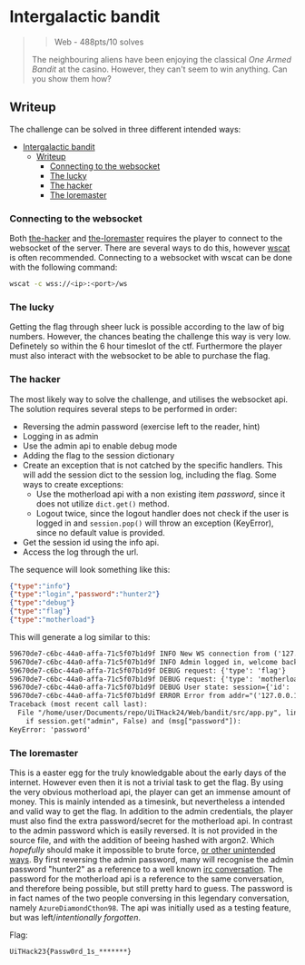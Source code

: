 # Intergalactic bandit

> > Web - 488pts/10 solves
>
> The neighbouring aliens have been enjoying the classical *One Armed Bandit* at the casino.
> However, they can't seem to win anything. Can you show them how?

## Writeup

The challenge can be solved in three different intended ways:

- [Intergalactic bandit](#intergalactic-bandit)
  - [Writeup](#writeup)
    - [Connecting to the websocket](#connecting-to-the-websocket)
    - [The lucky](#the-lucky)
    - [The hacker](#the-hacker)
    - [The loremaster](#the-loremaster)

### Connecting to the websocket

Both [the-hacker](#the-hacker) and [the-loremaster](#the-loremaster) requires the player to connect to the websocket of the server. There are several ways to do this, however [wscat](https://github.com/websockets/wscat) is often recommended. Connecting to a websocket with wscat can be done with the following command:

```bash
wscat -c wss://<ip>:<port>/ws
```

### The lucky

Getting the flag through sheer luck is possible according to the law of big numbers. However, the chances beating the challenge this way is very low. Definetely so within the 6 hour  timeslot of the ctf. Furthermore the player must also interact with the websocket to be able to purchase the flag.

### The hacker

The most likely way to solve the challenge, and utilises the websocket api. The solution requires several steps to be performed in order:

- Reversing the admin password (exercise left to the reader, hint)
- Logging in as admin
- Use the admin api to enable debug mode
- Adding the flag to the session dictionary
- Create an exception that is not catched by the specific handlers. This will add the session dict to the session log, including the flag. Some ways to create exceptions:
  - Use the motherload api with a non existing item *password*, since it does not utilize `dict.get()` method.
  - Logout twice, since the logout handler does not check if the user is logged in and `session.pop()` will throw an exception (KeyError), since no default value is provided.
- Get the session id using the info api.
- Access the log through the url.

The sequence will look something like this:

```json
{"type":"info"}
{"type":"login","password":"hunter2"}
{"type":"debug"}
{"type":"flag"}
{"type":"motherload"}
```

This will generate a log similar to this:

```txt
59670de7-c6bc-44a0-affa-71c5f07b1d9f INFO New WS connection from ('127.0.0.1', 44730), assigned session id: 59670de7-c6bc-44a0-affa-71c5f07b1d9f
59670de7-c6bc-44a0-affa-71c5f07b1d9f INFO Admin logged in, welcome back me! addr="('127.0.0.1', 44730)"
59670de7-c6bc-44a0-affa-71c5f07b1d9f DEBUG request: {'type': 'flag'}
59670de7-c6bc-44a0-affa-71c5f07b1d9f DEBUG request: {'type': 'motherload'}
59670de7-c6bc-44a0-affa-71c5f07b1d9f DEBUG User state: session={'id': '59670de7-c6bc-44a0-affa-71c5f07b1d9f', 'addr': "('127.0.0.1', 44730)", 'coins': 200, 'admin': True, 'flag': 'UiTHack24{Passw0rd_1s_*******}'}
59670de7-c6bc-44a0-affa-71c5f07b1d9f ERROR Error from addr="('127.0.0.1', 44730)":
Traceback (most recent call last):
  File "/home/user/Documents/repo/UiTHack24/Web/bandit/src/app.py", line 248, in connect
    if session.get("admin", False) and (msg["password"]):
KeyError: 'password'
```

### The loremaster

This is a easter egg for the truly knowledgable about the early days of the internet. However even then it is not a trivial task to get the flag. By using the very obvious motherload api, the player can get an immense amount of money. This is mainly intended as a timesink, but nevertheless a intended and valid way to get the flag.
In addition to the admin credentials, the player must also find the extra password/secret for the motherload api. In contrast to the admin password which is easily reversed. It is not provided in the source file, and with the addition of beeing hashed with argon2. Which *hopefully* should make it impossible to brute force, [or other unintended ways](https://xkcd.com/538/).
By first reversing the admin password, many will recognise the admin password "hunter2" as a reference to a well known [irc conversation](https://knowyourmeme.com/memes/hunter2).
The password for the motherload api is a reference to the same conversation, and therefore being possible, but still pretty hard to guess. The password is in fact names of the two people conversing in this legendary conversation, namely `AzureDiamondCthon98`. The api was initially used as a testing feature, but was left/*intentionally forgotten*.

Flag:

```txt
UiTHack23{Passw0rd_1s_*******}
```
